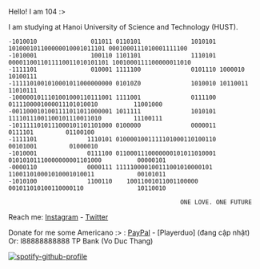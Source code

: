 Hello! I am 104 :>

I am studying at Hanoi University of Science and Technology (HUST). 

    -1010010               011011 0110101              1010101  101000101100000010001011101 0001000111010001111100
    -1010001               100110 1101101              1110101 0000110011011110011010101101 1001000111100000011010
    -1111101               010001 1111100              0101110 1000010                             10100111
    -1111101001010001011000000000 01010Z0              1010010 10110011                            11010111
    -1000001011101001000110111001 1111001              0111100  0111100001000011101010010          11001000
    -0011000101001111011011000001 1011111              1010101  11110111001100101110011010         11100111
    -1011111010111000101101101000 0100000              0000011                     0111101         01100100
    -1111101              1110101 0100001001111101000110100110                    00101001         01000010
    -1010001              0111100 0110001110000000101011010001 01010101110000000001101000          00000101
    -0000110              0000111 111110000100111001010000101  110011010001010001010011            00101011
    -1010100              1100110    10011001011001100000      001011010100110000110               10110010
                                            
                                                    ONE LOVE. ONE FUTURE
Reach me: [Instagram](https://www.instagram.com/104._.wonohfor/) - [Twitter](https://twitter.com/104_wonohfor)

Donate for me some Americano :> : [PayPal](https://www.paypal.com/paypalme/104wonohfor) - [Playerduo] (đang cập nhật)
Or: l88888888888 TP Bank (Vo Duc Thang)

[![spotify-github-profile](https://spotify-github-profile.vercel.app/api/view?uid=31orsm4voxb6nasyw57fulqpzmsq&cover_image=true&theme=default&bar_color=53b14f&bar_color_cover=false)](https://github.com/kittinan/spotify-github-profile)

